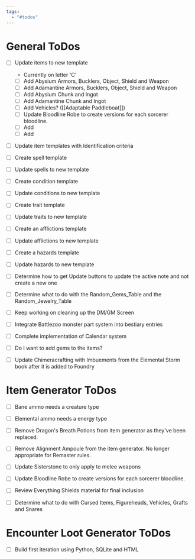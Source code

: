 ```yaml
---
tags:
  - "#todos"
---
```


# General ToDos
- [ ] Update items to new template
	- Currently on letter 'C'
	- [ ] Add Abysium Armors, Bucklers, Object, Shield and Weapon
	- [ ] Add Adamantine Armors, Bucklers, Object, Shield and Weapon
	- [ ] Add Abysium Chunk and Ingot
	- [ ] Add Adamantine Chunk and Ingot
	- [ ] Add Vehicles? ([[Adaptable Paddleboat]])
	- [ ] Update Bloodline Robe to create versions for each sorcerer bloodline. 
	- [ ] Add 
	- [ ] Add  
- [ ] Update item templates with Identification criteria
- [ ] Create spell template
- [ ] Update spells to new template
- [ ] Create condition template
- [ ] Update conditions to new template
- [ ] Create trait template
- [ ] Update traits to new template
- [ ] Create an afflictions template
- [ ] Update afflictions to new template
- [ ] Create a hazards template
- [ ] Update hazards to new template
- [ ] Determine how to get Update buttons to update the active note and not create a new one
- [ ] Determine what to do with the Random_Gems_Table and the Random_Jewelry_Table
- [ ] Keep working on cleaning up the DM/GM Screen
- [ ] Integrate Battlezoo monster part system into bestiary entries
- [ ] Complete implementation of Calendar system
- [ ] Do I want to add gems to the items?
- [ ] Update Chimeracrafting with Imbuements from the Elemental Storm book after it is added to Foundry


# Item Generator ToDos
- [ ] Bane ammo needs a creature type
- [ ] Elemental ammo needs a energy type
- [ ] Remove Dragon's Breath Potions from item generator as they've been replaced.
- [ ] Remove Alignment Ampoule from the item generator.  No longer appropriate for Remaster rules.
- [ ] Update Sisterstone to only apply to melee weapons
- [ ] Update Bloodline Robe to create versions for each sorcerer bloodline.
- [ ] Review Everything Shields material for final inclusion
- [ ] Determine what to do with Cursed Items, Figureheads, Vehicles, Grafts and Snares


# Encounter Loot Generator ToDos
- [ ] Build first iteration using Python, SQLite and HTML
